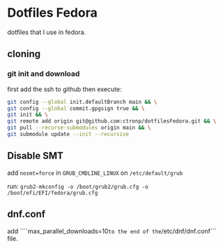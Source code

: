 # Dotfiles Fedora

dotfiles that I use in fedora.

## cloning

### git init and download

first add the ssh to github then execute:

```bash
git config --global init.defaultBranch main && \
git config --global commit.gpgsign true && \
git init && \
git remote add origin git@github.com:ctronp/dotfilesFedora.git && \
git pull --recurse-submodules origin main && \
git submodule update --init --recursive
```

## Disable SMT

add ```nosmt=force``` in ```GRUB_CMDLINE_LINUX```
 on ```/etc/default/grub```

run: ```grub2-mkconfig -o /boot/grub2/grub.cfg -o /boot/efi/EFI/fedora/grub.cfg```

## dnf.conf

add ````max_parallel_downloads=10``` to the end of the ```/etc/dnf/dnf.conf``` file.
